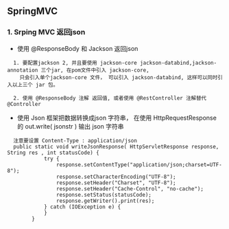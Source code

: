 ## SpringMVC

### 1. Srping MVC 返回json

- 使用 @ResponseBody 和 Jackson 返回json
```
  1. 要配置jackson 2, 并且要使用 jackson-core jackson-databind,jackson-annotation 三个jar, 在pom文件中引入 jackson-core, 
    只会引入单个jackson-core 文件， 可以引入 jackson-databind, 这样可以同时引入以上三个 jar 包。
    
  2. 使用 @ResponseBody 注解 返回值, 或者使用 @RestController 注解替代 @Controller
```

- 使用 Json 框架把数据转换成json 字符串， 在使用 HttpRequestResponse 的 out.write( jsonstr ) 输出 json 字符串
```
  注意要设置 Content-Type : application/json
  public static void writeJsonResponse( HttpServletResponse response, String res , int statusCode) {
			try {
				response.setContentType("application/json;charset=UTF-8");
				response.setCharacterEncoding("UTF-8");
				response.setHeader("Charset", "UTF-8");
				response.setHeader("Cache-Control", "no-cache");
				response.setStatus(statusCode);
				response.getWriter().print(res);
			} catch (IOException e) {
			}
		}
```
